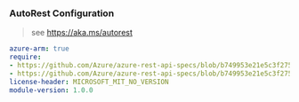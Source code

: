 ### AutoRest Configuration

> see https://aka.ms/autorest

``` yaml
azure-arm: true
require:
- https://github.com/Azure/azure-rest-api-specs/blob/b749953e21e5c3f275d839862323920ef7bf716e/specification/dnsresolver/resource-manager/readme.md
- https://github.com/Azure/azure-rest-api-specs/blob/b749953e21e5c3f275d839862323920ef7bf716e/specification/dnsresolver/resource-manager/readme.go.md
license-header: MICROSOFT_MIT_NO_VERSION
module-version: 1.0.0

```